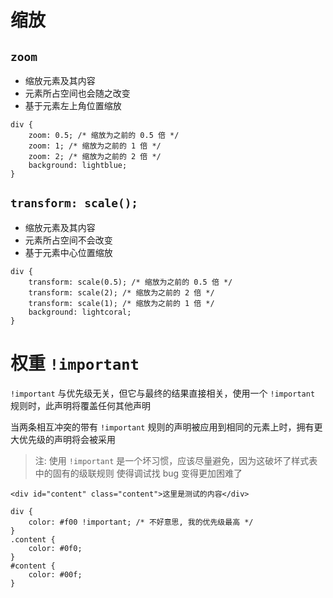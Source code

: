 <!--
 * @Author: shenxh
 * @Date: 2021-12-13 17:19:28
 * @LastEditors: shenxh
 * @LastEditTime: 2021-12-13 17:20:35
 * @Description: CSS 其他常用属性
-->

# 缩放

## `zoom`
+ 缩放元素及其内容
+ 元素所占空间也会随之改变
+ 基于元素左上角位置缩放

```
div {
    zoom: 0.5; /* 缩放为之前的 0.5 倍 */
    zoom: 1; /* 缩放为之前的 1 倍 */
    zoom: 2; /* 缩放为之前的 2 倍 */
    background: lightblue;
}
```

## `transform: scale();`
+ 缩放元素及其内容
+ 元素所占空间不会改变
+ 基于元素中心位置缩放

```
div {
    transform: scale(0.5); /* 缩放为之前的 0.5 倍 */
    transform: scale(2); /* 缩放为之前的 2 倍 */
    transform: scale(1); /* 缩放为之前的 1 倍 */
    background: lightcoral;
}
```


# 权重 `!important`
`!important` 与优先级无关，但它与最终的结果直接相关，使用一个 `!important` 规则时，此声明将覆盖任何其他声明

当两条相互冲突的带有 `!important` 规则的声明被应用到相同的元素上时，拥有更大优先级的声明将会被采用

> 注: 使用 `!important` 是一个坏习惯，应该尽量避免，因为这破坏了样式表中的固有的级联规则 使得调试找 bug 变得更加困难了

```
<div id="content" class="content">这里是测试的内容</div>
```
```
div {
    color: #f00 !important; /* 不好意思, 我的优先级最高 */
}
.content {
    color: #0f0;
}
#content {
    color: #00f;
}
```
